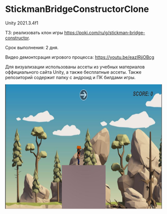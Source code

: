 # StickmanBridgeConstructorClone

Unity 2021.3.4f1

ТЗ: реализовать клон игры https://poki.com/ru/g/stickman-bridge-constructor.

Срок выполнения: 2 дня.

Видео демонтсрация игрового процесса: https://youtu.be/eazIRjjOBcg

Для визуализации использованы ассеты из учебных материалов оффициального сайта Unity, а также бесплатные ассеты.
Также репозиторий содержит папку с андроид и ПК билдами игры.

<img src="https://github.com/Uberion22/StickmanBridgeConstructorClone/blob/main/Image.JPG" width="650" height="400"/>
